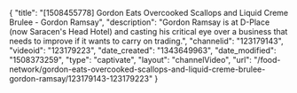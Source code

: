 {
    "title": "[1508455778] Gordon Eats Overcooked Scallops and Liquid Creme Brulee - Gordon Ramsay",
    "description": "Gordon Ramsay is at D-Place (now Saracen's Head Hotel) and casting his critical eye over a business that needs to improve if it wants to carry on trading.",
    "channelid": "123179143",
    "videoid": "123179223",
    "date_created": "1343649963",
    "date_modified": "1508373259",
    "type": "captivate",
    "layout": "channelVideo",
    "url": "\/food-network\/gordon-eats-overcooked-scallops-and-liquid-creme-brulee-gordon-ramsay\/123179143-123179223"
}